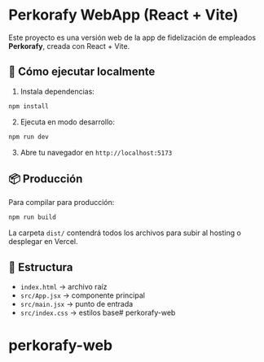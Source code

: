 # Perkorafy WebApp (React + Vite)

Este proyecto es una versión web de la app de fidelización de empleados **Perkorafy**, creada con React + Vite.

## 🚀 Cómo ejecutar localmente

1. Instala dependencias:
```bash
npm install
```

2. Ejecuta en modo desarrollo:
```bash
npm run dev
```

3. Abre tu navegador en `http://localhost:5173`

## 📦 Producción

Para compilar para producción:

```bash
npm run build
```

La carpeta `dist/` contendrá todos los archivos para subir al hosting o desplegar en Vercel.

## 🧱 Estructura

- `index.html` → archivo raíz
- `src/App.jsx` → componente principal
- `src/main.jsx` → punto de entrada
- `src/index.css` → estilos base# perkorafy-web
# perkorafy-web
